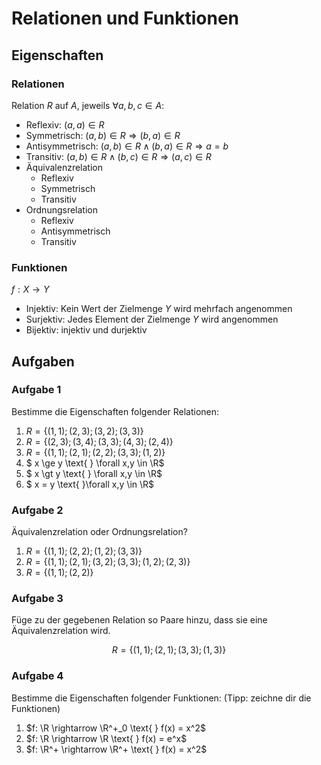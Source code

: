 # Relationen und Funktionen

## Eigenschaften

### Relationen

Relation $`R`$ auf $`A`$, jeweils $`\forall a, b, c \in A`$:

* Reflexiv: $`(a,a) \in R`$
* Symmetrisch: $`(a,b) \in R \Rightarrow (b,a) \in R `$
* Antisymmetrisch: $`(a,b) \in R \land (b,a) \in R \Rightarrow a=b `$
* Transitiv: $`(a,b) \in R \land (b,c) \in R \Rightarrow (a,c) \in R`$
* Äquivalenzrelation
    * Reflexiv
    * Symmetrisch
    * Transitiv
* Ordnungsrelation
    * Reflexiv
    * Antisymmetrisch
    * Transitiv


### Funktionen

$`f: X \rightarrow Y`$

* Injektiv: Kein Wert der Zielmenge $`Y`$ wird mehrfach angenommen
* Surjektiv: Jedes Element der Zielmenge  $`Y`$ wird angenommen
* Bijektiv: injektiv und durjektiv

## Aufgaben

### Aufgabe 1
Bestimme die Eigenschaften folgender Relationen: 
1. $` R= \{ (1,1); (2,3); (3,2); (3,3)\} `$
1. $` R= \{ (2,3); (3,4); (3,3); (4,3); (2,4) \}`$
1. $` R= \{ (1,1); (2,1); (2,2); (3,3); (1,2)\} `$
1. $` x \ge y \text{ } \forall x,y \in \R`$
1. $` x \gt y \text{ } \forall x,y \in \R`$
1. $` x = y  \text{ }\forall x,y \in \R`$

### Aufgabe 2
Äquivalenzrelation oder Ordnungsrelation?
1. $`R= \{ (1,1); (2,2); (1,2); (3,3)\}`$
1. $`R= \{ (1,1); (2,1); (3,2); (3,3); (1,2); (2,3) \} `$
1. $`R= \{ (1,1); (2,2) \}`$


### Aufgabe 3
Füge zu der gegebenen Relation so Paare hinzu, dass sie eine Äquivalenzrelation wird. 
```math
R= \{(1,1); (2,1); (3,3); (1,3)\}
```

### Aufgabe 4
Bestimme die Eigenschaften folgender Funktionen: (Tipp: zeichne dir die Funktionen)
1. $`f: \R   \rightarrow \R^+_0 \text{ } f(x) = x^2`$
1. $`f: \R   \rightarrow \R     \text{ } f(x) = e^x`$
1. $`f: \R^+ \rightarrow \R^+   \text{ } f(x) = x^2`$